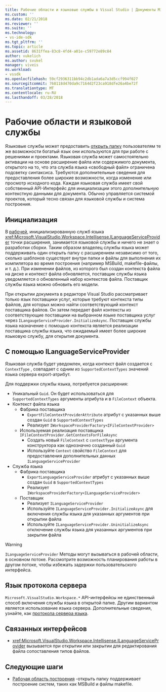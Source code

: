 ```yaml
---
title: Рабочие области и языковые службы в Visual Studio | Документы Microsoft
ms.custom: ''
ms.date: 02/21/2018
ms.reviewer: ''
ms.suite: ''
ms.technology:
- vs-ide-sdk
ms.tgt_pltfrm: ''
ms.topic: article
ms.assetid: 8631ffea-83c8-4fd4-a01e-c59772e89c84
author: vukelich
ms.author: svukel
manager: viveis
ms.workload:
- vssdk
ms.openlocfilehash: 59cf2936311bb94c2db1ada6a7a3d5ccf994f027
ms.sourcegitcommit: 768118d470da9c7164d2f23ca918dfe26a4be72f
ms.translationtype: MT
ms.contentlocale: ru-RU
ms.lasthandoff: 03/28/2018
---
```

# <a name="workspaces-and-language-services"></a>Рабочие области и языковой службы

Языковые службы может предоставить [открыть папку](../ide/develop-code-in-visual-studio-without-projects-or-solutions.md) пользователям те же возможности богатый язык они используются для при работе с решениями и проектами. Языковая служба может самостоятельно активации на основе расширение файла или содержимого документа, открытого на то, что эта служба языка «свободный файл» ограничена подсветку синтаксиса. Требуются дополнительные сведения для предоставления более широкие возможности, когда изменение или просмотр исходного кода. Каждая языковая служба имеет свой собственный API-Интерфейс для инициализации этого дополнительную контекстную данными для документа. Обычно управляется системой проектов, который тесно связан для языковой службы и система построения.

## <a name="initialization"></a>Инициализация

В [рабочей](workspaces.md), инициализированную служб языка <xref:Microsoft.VisualStudio.Workspace.Intellisense.ILanguageServiceProvider> точки расширения, занимается языковой службы и ничего не знает о разработки сборки. Таким образом владелец службы языка может поддерживать один открыть папку с расширением независимо от того, сколько шаблонов существует внутри папки и файлы для выполнения их компилятора во время построения (например MSBuild, makefile-файлы, и т. д.). При изменении файлов, из которого был создан контекста файла на диске и контекст файла обновляется, поставщик службы языка уведомляется о обновленный набор контекстов файла. Поставщик службы языка можно обновить его модели.

При открытии документа в редакторе Visual Studio рассматривает только язык поставщики услуг, которые требуют контекста типы файлов, для которых можно найти соответствующий контекст поставщика файлов. Он затем передает файл контексты из соответствующие поставщики на выбранном языке поставщика услуг через `ILangaugeServiceProvider.InitializeAsync`. Поставщик службы языка назначение с помощью контекста является реализации поставщика службы языка, что ожидаемый имеет более широкие языковую службу, для открытия документа.

## <a name="using-ilanguageserviceprovider"></a>С помощью ILanguageServiceProvider

Языковая служба будет уведомлен, когда контекст файл создается с `ContextType` , совпадает с одним из `SupportedContextTypes` значений языка сервера export-атрибут.

Для поддержки службы языка, потребуется расширения:

- Уникальный `Guid`. Он будет использоваться для `SupportedContextTypes` аргументы атрибута и в `FileContext` объекта.
- Контекст файла языка
  - Фабрика поставщика
    - `ExportFileContextProviderAttribute` атрибут с указанных выше создан `Guid` в `SupportedContextTypes`
    - Реализует `IWorkspaceProviderFactory<IFileContextProvider>`
  - Используемая реализация поставщика `IFileContextProvider.GetContextsForFileAsync`
    - Создать новый `FileContext` с `contextType` аргумента конструктора как однозначно созданный `Guid`
    - Используйте `Context` свойство `FileContext` для предоставления дополнительных данных `ILanguageServiceProvider`
- Служба языка
  - Фабрика поставщика
    - `ExportLanguageServiceProvider` атрибут с указанных выше создан `Guid` в `SupportedContextTypes`
    - Реализует `IWorkspaceProviderFactory<ILanguageServiceProvider>`
  - Поставщик
    - Реализует `ILanguageServiceProvider`
    - Используйте `ILanguageServiceProvider.InitializeAsync` для включения службы языка для указанных аргументов при открытии файла
    - Используйте `ILanguageServiceProvider.UninitializeAsync` отключение службы языка для указанных аргументов при закрытии файла

>[!WARNING]
>`ILanguageServiceProvider` Методы могут вызываться в рабочей области, в основном потоке. Рассмотрите возможность планирования работы в другом потоке, чтобы избежать задержки пользовательского интерфейса.

## <a name="language-server-protocol"></a>Язык протокола сервера

`Microsoft.VisualStudio.Workspace.*` API-интерфейсы не единственный способ включения службы языка в открытой папке. Другим вариантом является использование языка сервера. Дополнительные сведения, узнайте, как [протокола сервера языка](language-server-protocol.md).

## <a name="related-interfaces"></a>Связанных интерфейсов

- <xref:Microsoft.VisualStudio.Workspace.Intellisense.ILanguageServiceProvider> вызывается при открытии или закрытии для редактирования файла сопоставления типов файлов.

## <a name="next-steps"></a>Следующие шаги

* [Рабочая область построения](workspace-build.md) -открыть папку поддерживает построение систем, таких как MSBuild и файлы makefile. 